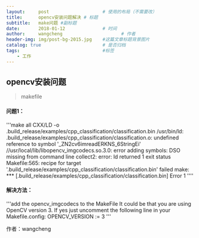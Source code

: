 ```yaml
---
layout:     post                    # 使用的布局（不需要改）
title:      opencv安装问题解决 # 标题 
subtitle:   make问题 #副标题
date:       2018-01-12              # 时间
author:     wangcheng                      # 作者
header-img: img/post-bg-2015.jpg    #这篇文章标题背景图片
catalog: true                       # 是否归档
tags:                               #标签
    - 工作
---
```


## opencv安装问题
>makefile

#### 问题1：
'''make all
CXX/LD -o .build_release/examples/cpp_classification/classification.bin
/usr/bin/ld: .build_release/examples/cpp_classification/classification.o: undefined reference to symbol '_ZN2cv6imreadERKNS_6StringEi'
//usr/local/lib/libopencv_imgcodecs.so.3.0: error adding symbols: DSO missing from command line
collect2: error: ld returned 1 exit status
Makefile:565: recipe for target '.build_release/examples/cpp_classification/classification.bin' failed
make: *** [.build_release/examples/cpp_classification/classification.bin] Error 1
'''' 
#### 解决方法：
'''add the opencv_imgcodecs to the MakeFile
It could be that you are using OpenCV version 3. If yes just uncomment the following line in your Makefile.config:
OPENCV_VERSION := 3
'''

作者：wangcheng

